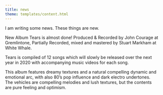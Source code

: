 ```yaml
---
title: news
theme: templates/content.html
---
```

I am writing some news. These things are new.

New Album Tears is almost done! Produced & Recorded  by John Courage at Gremlintone, Partially Recorded, mixed and mastered by Stuart Markham at White Whale.

Tears is compiled of 12 songs which will slowly be released over the next year in 2020 with accompanying music videos for each song.

This album features dreamy textures and a natural compelling dynamic and emotional arc, with also 80’s pop influence and dark electro undertones. The vehicles are compelling melodies and lush textures, but the contents are pure feeling and optimism.
